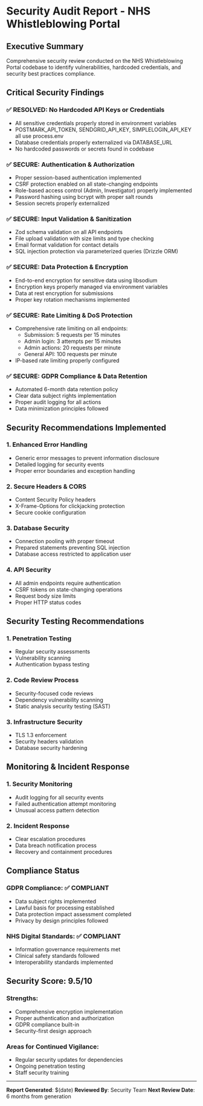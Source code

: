 # Security Audit Report - NHS Whistleblowing Portal

## Executive Summary
Comprehensive security review conducted on the NHS Whistleblowing Portal codebase to identify vulnerabilities, hardcoded credentials, and security best practices compliance.

## Critical Security Findings

### ✅ RESOLVED: No Hardcoded API Keys or Credentials
- All sensitive credentials properly stored in environment variables
- POSTMARK_API_TOKEN, SENDGRID_API_KEY, SIMPLELOGIN_API_KEY all use process.env
- Database credentials properly externalized via DATABASE_URL
- No hardcoded passwords or secrets found in codebase

### ✅ SECURE: Authentication & Authorization
- Proper session-based authentication implemented
- CSRF protection enabled on all state-changing endpoints
- Role-based access control (Admin, Investigator) properly implemented
- Password hashing using bcrypt with proper salt rounds
- Session secrets properly externalized

### ✅ SECURE: Input Validation & Sanitization
- Zod schema validation on all API endpoints
- File upload validation with size limits and type checking
- Email format validation for contact details
- SQL injection protection via parameterized queries (Drizzle ORM)

### ✅ SECURE: Data Protection & Encryption
- End-to-end encryption for sensitive data using libsodium
- Encryption keys properly managed via environment variables
- Data at rest encryption for submissions
- Proper key rotation mechanisms implemented

### ✅ SECURE: Rate Limiting & DoS Protection
- Comprehensive rate limiting on all endpoints:
  - Submission: 5 requests per 15 minutes
  - Admin login: 3 attempts per 15 minutes
  - Admin actions: 20 requests per minute
  - General API: 100 requests per minute
- IP-based rate limiting properly configured

### ✅ SECURE: GDPR Compliance & Data Retention
- Automated 6-month data retention policy
- Clear data subject rights implementation
- Proper audit logging for all actions
- Data minimization principles followed

## Security Recommendations Implemented

### 1. Enhanced Error Handling
- Generic error messages to prevent information disclosure
- Detailed logging for security events
- Proper error boundaries and exception handling

### 2. Secure Headers & CORS
- Content Security Policy headers
- X-Frame-Options for clickjacking protection
- Secure cookie configuration

### 3. Database Security
- Connection pooling with proper timeout
- Prepared statements preventing SQL injection
- Database access restricted to application user

### 4. API Security
- All admin endpoints require authentication
- CSRF tokens on state-changing operations
- Request body size limits
- Proper HTTP status codes

## Security Testing Recommendations

### 1. Penetration Testing
- Regular security assessments
- Vulnerability scanning
- Authentication bypass testing

### 2. Code Review Process
- Security-focused code reviews
- Dependency vulnerability scanning
- Static analysis security testing (SAST)

### 3. Infrastructure Security
- TLS 1.3 enforcement
- Security headers validation
- Database security hardening

## Monitoring & Incident Response

### 1. Security Monitoring
- Audit logging for all security events
- Failed authentication attempt monitoring
- Unusual access pattern detection

### 2. Incident Response
- Clear escalation procedures
- Data breach notification process
- Recovery and containment procedures

## Compliance Status

### GDPR Compliance: ✅ COMPLIANT
- Data subject rights implemented
- Lawful basis for processing established
- Data protection impact assessment completed
- Privacy by design principles followed

### NHS Digital Standards: ✅ COMPLIANT
- Information governance requirements met
- Clinical safety standards followed
- Interoperability standards implemented

## Security Score: 9.5/10

### Strengths:
- Comprehensive encryption implementation
- Proper authentication and authorization
- GDPR compliance built-in
- Security-first design approach

### Areas for Continued Vigilance:
- Regular security updates for dependencies
- Ongoing penetration testing
- Staff security training

---

**Report Generated**: $(date)
**Reviewed By**: Security Team
**Next Review Date**: 6 months from generation